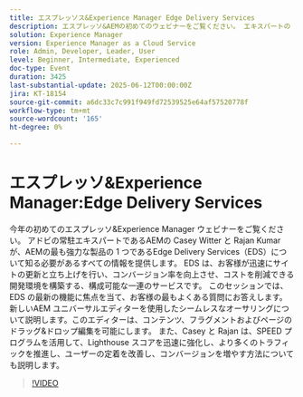 ```yaml
---
title: エスプレッソス&Experience Manager Edge Delivery Services
description: エスプレッソ&AEMの初めてのウェビナーをご覧ください。 エキスパートの Casey & Rajan がEdge Delivery Services、ユニバーサルエディター、SPEED を取り上げ、サイトのスピード、コンバージョン、編集のしやすさを向上させます。
solution: Experience Manager
version: Experience Manager as a Cloud Service
role: Admin, Developer, Leader, User
level: Beginner, Intermediate, Experienced
doc-type: Event
duration: 3425
last-substantial-update: 2025-06-12T00:00:00Z
jira: KT-18154
source-git-commit: a6dc33c7c991f949fd72539525e64af57520778f
workflow-type: tm+mt
source-wordcount: '165'
ht-degree: 0%

---
```



# エスプレッソ&amp;Experience Manager:Edge Delivery Services

今年の初めてのエスプレッソ&amp;Experience Manager ウェビナーをご覧ください。 アドビの常駐エキスパートであるAEMの Casey Witter と Rajan Kumar が、AEMの最も強力な製品の 1 つであるEdge Delivery Services（EDS）について知る必要があるすべての情報を提供します。 EDS は、お客様が迅速にサイトの更新と立ち上げを行い、コンバージョン率を向上させ、コストを削減できる開発環境を構築する、構成可能な一連のサービスです。 このセッションでは、EDS の最新の機能に焦点を当て、お客様の最もよくある質問にお答えします。 新しいAEM ユニバーサルエディターを使用したシームレスなオーサリングについて説明します。このエディターは、コンテンツ、フラグメントおよびページのドラッグ&amp;ドロップ編集を可能にします。 また、Casey と Rajan は、SPEED プログラムを活用して、Lighthouse スコアを迅速に強化し、より多くのトラフィックを推進し、ユーザーの定着を改善し、コンバージョンを増やす方法についても説明します。

>[!VIDEO](https://video.tv.adobe.com/v/3459033/?learn=on&enablevpops)

